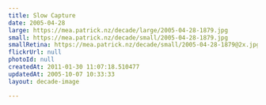 ```yaml
---
title: Slow Capture
date: 2005-04-28
large: https://mea.patrick.nz/decade/large/2005-04-28-1879.jpg
small: https://mea.patrick.nz/decade/small/2005-04-28-1879.jpg
smallRetina: https://mea.patrick.nz/decade/small/2005-04-28-1879@2x.jpg
flickrUrl: null
photoId: null
createdAt: 2011-01-30 11:07:18.510477
updatedAt: 2005-10-07 10:33:33
layout: decade-image

---
```


